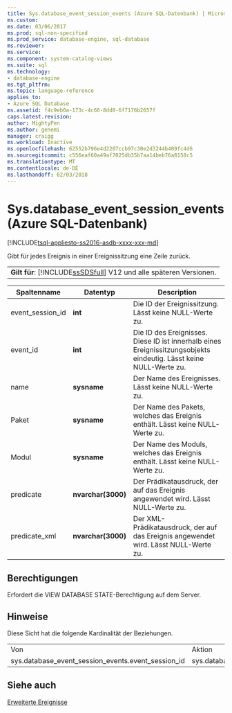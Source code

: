 ```yaml
---
title: Sys.database_event_session_events (Azure SQL-Datenbank) | Microsoft Docs
ms.custom: 
ms.date: 03/06/2017
ms.prod: sql-non-specified
ms.prod_service: database-engine, sql-database
ms.reviewer: 
ms.service: 
ms.component: system-catalog-views
ms.suite: sql
ms.technology:
- database-engine
ms.tgt_pltfrm: 
ms.topic: language-reference
applies_to:
- Azure SQL Database
ms.assetid: f4c9eb0a-173c-4c66-8dd8-6f7176b2657f
caps.latest.revision: 
author: MightyPen
ms.author: genemi
manager: craigg
ms.workload: Inactive
ms.openlocfilehash: 62552b796e4d2207ccb97c30e2d3244b409fc4d6
ms.sourcegitcommit: c556eaf60a49af7025db35b7aa14beb76a8158c5
ms.translationtype: MT
ms.contentlocale: de-DE
ms.lasthandoff: 02/03/2018
---
```

# <a name="sysdatabaseeventsessionevents-azure-sql-database"></a>Sys.database_event_session_events (Azure SQL-Datenbank)
[!INCLUDE[tsql-appliesto-ss2016-asdb-xxxx-xxx-md](../../includes/tsql-appliesto-ss2016-asdb-xxxx-xxx-md.md)]

  Gibt für jedes Ereignis in einer Ereignissitzung eine Zeile zurück.  
  
||  
|-|  
|**Gilt für**: [!INCLUDE[ssSDSfull](../../includes/sssdsfull-md.md)] V12 und alle späteren Versionen.|  
  
|Spaltenname|Datentyp|Description|  
|-----------------|---------------|-----------------|  
|event_session_id|**int**|Die ID der Ereignissitzung. Lässt keine NULL-Werte zu.|  
|event_id|**int**|Die ID des Ereignisses. Diese ID ist innerhalb eines Ereignissitzungsobjekts eindeutig. Lässt keine NULL-Werte zu.|  
|name|**sysname**|Der Name des Ereignisses. Lässt keine NULL-Werte zu.|  
|Paket|**sysname**|Der Name des Pakets, welches das Ereignis enthält. Lässt keine NULL-Werte zu.|  
|Modul|**sysname**|Der Name des Moduls, welches das Ereignis enthält. Lässt keine NULL-Werte zu.|  
|predicate|**nvarchar(3000)**|Der Prädikatausdruck, der auf das Ereignis angewendet wird. Lässt NULL-Werte zu.|  
|predicate_xml|**nvarchar(3000)**|Der XML-Prädikatausdruck, der auf das Ereignis angewendet wird. Lässt NULL-Werte zu.|  
  
## <a name="permissions"></a>Berechtigungen  
 Erfordert die VIEW DATABASE STATE-Berechtigung auf dem Server.  
  
## <a name="remarks"></a>Hinweise  
 Diese Sicht hat die folgende Kardinalität der Beziehungen.  
  
||||  
|-|-|-|  
|Von|Aktion|Beziehung|  
|sys.database_event_session_events.event_session_id|sys.database_event_sessions.event_session_id|n:1|  
  
## <a name="see-also"></a>Siehe auch  
 [Erweiterte Ereignisse](../../relational-databases/extended-events/extended-events.md)  
  
  
